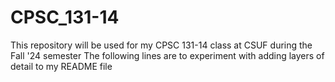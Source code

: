 # CPSC_131-14
This repository will be used for my CPSC 131-14 class at CSUF during the Fall '24 semester
The following lines are to experiment with adding layers of detail to my README file
